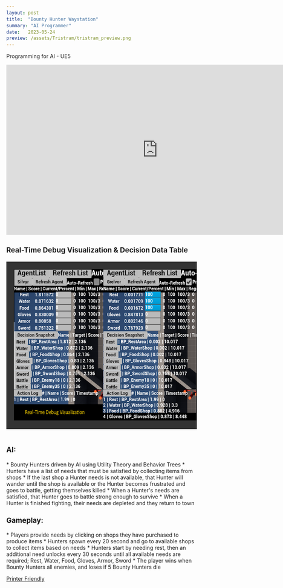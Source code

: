 ```yaml
---
layout: post
title:  "Bounty Hunter Waystation"
summary: "AI Programmer"
date:   2023-05-24
preview: /assets/Tristram/tristram_preview.png
---
```

Programming for AI - UE5

<style>
h3 
{
    font-size: 14pt;
}
div.scroll-container 
{
  background-color: #333;
  overflow: auto;
  white-space: nowrap;
  padding: 10px;
}

div.scroll-container img 
{
  padding: 10px;
}
</style>

<!--
<video width="800" height="450" controls>
    <source src="/assets/tristram.mp4" type="video/mp4">
    Your browser does not support this.
</video>
-->

<div class="dont-print">
<iframe width="800" height="450" src="https://www.youtube.com/embed/Kf6VNO1f0FQ" title="YouTube video player" frameborder="0" allow="accelerometer; autoplay; clipboard-write; encrypted-media; gyroscope; picture-in-picture; web-share" allowfullscreen></iframe>

<h3>
Real-Time Debug Visualization & Decision Data Table
</h3>
    <!--<img src="/assets/debug_vis.png" alt="debug_vis" width="600" height="400">-->
  <body>
    <div class="scroll-container">
      <img src="/assets/Tristram/debug_vis.png" alt="debug_vis" width="600" height="400">
      <img src="/assets/Tristram/AI_data_table.png" alt="data_table" width="600" height="400">
    </div>
    <br>
  </body>


</div>

<h3>AI:</h3>
* Bounty Hunters driven by AI using Utility Theory and Behavior Trees
* Hunters have a list of needs that must be satisfied by collecting items from shops
* If the last shop a Hunter needs is not available, that Hunter will wander until the shop is available or the Hunter becomes frustrated and goes to battle, getting themselves killed
* When a Hunter's needs are satisfied, that Hunter goes to battle strong enough to survive
* When a Hunter is finished fighting, their needs are depleted and they return to town

<h3>Gameplay:</h3>
* Players provide needs by clicking on shops they have purchased to produce items
* Hunters spawn every 20 second and go to available shops to collect items based on needs
* Hunters start by needing rest, then an additional need unlocks every 30 seconds until all available needs are required; Rest, Water, Food, Gloves, Armor, Sword
* The player wins when Bounty Hunters all enemies, and loses if 5 Bounty Hunters die

<div class="dont-print">
    <p>
        <a href="javascript:window.print();">Printer Friendly</a>
    </p>
</div>